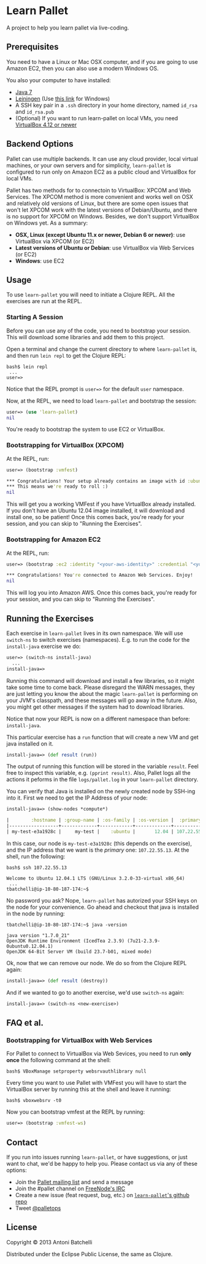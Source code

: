 # Learn Pallet

A project to help you learn pallet via live-coding.

## Prerequisites

You need to have a Linux or Mac OSX computer, and if you are going to
use Amazon EC2, then you can also use a modern Windows OS.

You also your computer to have installed:

  - [Java 7][java]
  - [Leiningen][lein] (Use [this link][lein-win] for Windows)
  - A SSH key pair in a `.ssh` directory in your home directory, named
    `id_rsa` and `id_rsa.pub`
  - (Optional) If you want to run learn-pallet on local VMs, you need
    [VirtualBox 4.12 or newer][vbox]
    
## Backend Options

Pallet can use multiple backends. It can use any cloud provider, local
virtual machines, or your own servers and for simplicity,
`learn-pallet` is configured to run only on Amazon EC2 as a public
cloud and VirtualBox for local VMs.

Pallet has two methods for to connectoin to VirtualBox: XPCOM and
Web Services. The XPCOM method is more convenient and works well
on OSX and relatively old versions of Linux, but there are some open
issues that won't let XPCOM work with the latest versions of
Debian/Ubuntu, and there is no support for XPCOM on Windows. Besides,
we don't support VirtualBox on Windows yet. As a summary:

- __OSX, Linux (except Ubuntu 11.x or newer, Debian 6 or newer)__: use
  VirtualBox via XPCOM (or EC2)
- __Latest versions of Ubuntu or Debian__: use VirtualBox via
  Web Services (or EC2)
- __Windows__: use EC2

## Usage

To use `learn-pallet` you will need to initiate a Clojure REPL. All
the exercises are run at the REPL.

### Starting A Session
Before you can use any of the code, you need to bootstrap your
session. This will download some libraries and add them to this
project.

Open a terminal and change the current directory to where
`learn-pallet` is, and then run `lein repl` to get the Clojure REPL:

```shell
bash$ lein repl
 ...
user=>
```

Notice that the REPL prompt is `user=>` for the default `user`
namespace. 

Now, at the REPL, we need to load `learn-pallet` and bootstrap the
session:

```clojure
user=> (use 'learn-pallet)
nil
```

You're ready to bootstrap the system to use EC2 or VirtualBox.

### Bootstrapping for VirtualBox (XPCOM)

At the REPL, run:

```clojure
user=> (bootstrap :vmfest)

*** Congratulations! Your setup already contains an image with id :ubuntu-12.04
*** This means we're ready to roll :)
nil
```

This will get you a working VMFest if you have VirtualBox already
installed. If you don't have an Ubuntu 12.04 image installed, it will
download and install one, so be patient! Once this comes back, you're
ready for your session, and you can skip to "Running the Exercises".

### Bootstrapping for Amazon EC2

At the REPL, run: 

```clojure
user=> (bootstrap :ec2 :identity "<your-aws-identity>" :credential "<your-aws-credential>")

*** Congratulations! You're connected to Amazon Web Services. Enjoy!
nil
```

This will log you into Amazon AWS. Once this comes back, you're ready
for your session, and you can skip to "Running the Exercises".

## Running the Exercises

Each exercise in `learn-pallet` lives in its own namespace. We will
use `switch-ns` to switch exercises (namespaces). E.g. to run the code
for the `install-java` exercise we do:

```clojure
user=> (switch-ns install-java)
  ...
install-java=>
```

Running this command will download and install a few libraries, so it
might take some time to come back. Please disregard the WARN messages,
they are just letting you know the about the magic `learn-pallet` is
performing on your JVM's classpath, and these messages will go away in
the future. Also, you might get other messages if the system had to
download libraries.

Notice that now your REPL is now on a different namespace than before:
`install-java`.

This particular exercise has a `run` function that will create a new
VM and get java installed on it.

```clojure
install-java=> (def result (run))
```

The output of running this function will be stored in the variable
`result`. Feel free to inspect this variable, e.g. `(pprint result)`.
Also, Pallet logs all the actions it peforms in the file
`logs/pallet.log` in your `learn-pallet` directory.

You can verify that Java is installed on the newly created node by
SSH-ing into it. First we need to get the IP Address of your node:

```clojure
install-java=> (show-nodes *compute*)

|        :hostname | :group-name | :os-family | :os-version |  :primary-ip |   :private-ip | :terminated? |
|------------------+-------------+------------+-------------+--------------+---------------+--------------|
| my-test-e3a1928c |     my-test |    :ubuntu |       12.04 | 107.22.55.13 | 10.80.187.174 |        false |
```

In this case, our node is `my-test-e3a1928c` (this depends on the
exercise), and the IP address that we want is the _primary_ one:
`107.22.55.13`. At the shell, run the following:

```shell
bash$ ssh 107.22.55.13

Welcome to Ubuntu 12.04.1 LTS (GNU/Linux 3.2.0-33-virtual x86_64)
 ...
tbatchelli@ip-10-80-187-174:~$
```

No password you ask? Nope, `learn-pallet` has autorized your SSH keys
on the node for your convenience. Go ahead and checkout that java is
installed in the node by running:
```shell
tbatchelli@ip-10-80-187-174:~$ java -version

java version "1.7.0_21"
OpenJDK Runtime Environment (IcedTea 2.3.9) (7u21-2.3.9-0ubuntu0.12.04.1)
OpenJDK 64-Bit Server VM (build 23.7-b01, mixed mode)
```

Ok, now that we can remove our node. We do so from the Clojure REPL
again:

```clojure
install-java=> (def result (destroy))
```

And if we wanted to go to another exercise, we'd use `switch-ns` again:

```clojure
install-java=> (switch-ns <new-exercise>)
```

## FAQ et al.

### Bootstrapping for VirtualBox with Web Services

For Pallet to connect to VirtualBox via Web Sevices, you need to run
__only once__ the following command at the shell:

```shell
bash$ VBoxManage setproperty websrvauthlibrary null
```

Every time you want to use Pallet with VMFest you will have to start
the VirtualBox server by running this at the shell and leave it running:

```shell
bash$ vboxwebsrv -t0
```

Now you can bootstrap vmfest at the REPL by running:

```clojure
user=> (bootstrap :vmfest-ws)
```

## Contact

If you run into issues running `learn-pallet`, or have
suggestions, or just want to chat, we'd be happy to help you. Please
contact us via any of these options:

 - Join the [Pallet mailing list][pallet-ml] and send a message
 - Join the #pallet channel on [FreeNode's IRC][freenode]
 - Create a new issue (feat request, bug, etc.) on
   [`learn-pallet`'s github repo][learn-pallet-issues]
 - Tweet [@palletops][palletops-tweet]

## License

Copyright © 2013 Antoni Batchelli

Distributed under the Eclipse Public License, the same as Clojure.

[java]: http://www.oracle.com/technetwork/java/javase/downloads/index.html
[jclouds]:
http://www.jclouds.org/documentation/reference/supported-providers/
[lein]: http://leiningen.org/#install
[lein-win]: http://leiningen-win-installer.djpowell.net
[vbox]: https://virtualbox.org
[vbox-dl]: https://www.virtualbox.org/wiki/Downloads
[vmfest]: https://github.com/tbatchelli/vmfest

[pallet-ml]: https://groups.google.com/forum/?fromgroups#!forum/pallet-clj
[freenode]: http://freenode.net/irc_servers.shtml
[learn-pallet-issues]: https://github.com/pallet/learn-pallet/issues
[palletops-tweet]: https://twitter.com/palletops
